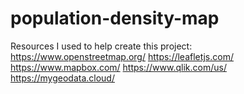 # population-density-map

Resources I used to help create this project: https://www.openstreetmap.org/ https://leafletjs.com/ https://www.mapbox.com/ https://www.qlik.com/us/ https://mygeodata.cloud/
